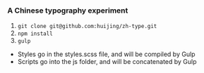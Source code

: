 ### A Chinese typography experiment

1. `git clone git@github.com:huijing/zh-type.git`
2. `npm install`
3. `gulp`

- Styles go in the styles.scss file, and will be compiled by Gulp
- Scripts go into the js folder, and will be concatenated by Gulp

